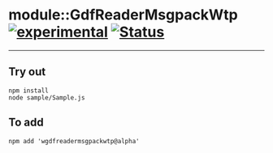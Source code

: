 
# module::GdfReaderMsgpackWtp [![experimental](https://img.shields.io/badge/stability-experimental-orange.svg)](https://github.com/emersion/stability-badges#experimental) [![Status](https://github.com/Wandalen/wGdfReaderMsgpackWtp/workflows/Test/badge.svg)](https://github.com/Wandalen/wGdfReaderMsgpackWtp/actions?query=workflow%3ATest)

___

## Try out
```
npm install
node sample/Sample.js
```

## To add
```
npm add 'wgdfreadermsgpackwtp@alpha'
```

